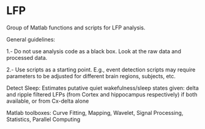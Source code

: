 # LFP

Group of Matlab functions and scripts for LFP analysis.

General guidelines:  

1.- Do not use analysis code as a black box. Look at the raw data and processed data. 

2.- Use scripts as a starting point. E.g., event detection scripts may require parameters to be adjusted for different brain regions, subjects, etc.

Detect Sleep:  Estimates putative quiet wakefulness/sleep states given:
    delta and ripple filtered LFPs (from Cortex and hippocampus respectively) if both available, or from Cx-delta alone


Matlab toolboxes: Curve Fitting, Mapping, Wavelet, Signal Processing, Statistics, Parallel Computing
